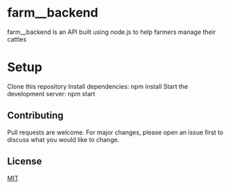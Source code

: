# farm__backend
farm__backend is an API built using node.js to help farmers manage their cattles

# Setup
Clone this repository
Install dependencies: npm install
Start the development server: npm start

## Contributing
Pull requests are welcome. For major changes, please open an issue first to discuss what you would like to change.

## License
[MIT](https://choosealicense.com/licenses/mit/)
